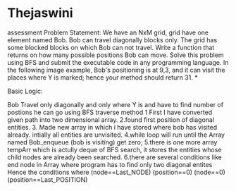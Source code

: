 # Thejaswini
assessment
Problem Statement: We have an NxM grid, grid have one element named Bob. Bob can travel diagonally blocks only. The grid has some blocked blocks on which Bob can not travel. Write a function that returns on how many possible positions Bob can move. Solve this problem using BFS and submit the executable code in any programming language. In the following image example, Bob's positioning is at 9,3, and it can visit the places where Y is marked; hence your method should return 31. *

Basic Logic:

Bob Travel only diagonally and only where Y is and have to find number of postions he can go using BFS traverse method 1 First I have converted given path into two dimensional array. 2.found first position of diagonal entities. 3. Made new array in which i have stored where bob has visited already. intially all entities are unvisited. 4.while loop will run until the Array named Bob_enqueue (bob is visiting) get zero; 5.there is one more array tempArr which is actully deque of BFS search, it stores the entities whose child nodes are already been searched. 6.there are several conditions like end node in Array where program has to find only two diagonal entites Hence the conditions where (node==Last_NODE) (position==0) (node==0) (position==Last_POSITION)

